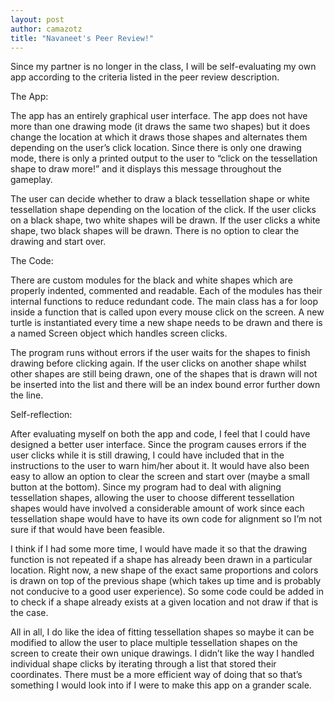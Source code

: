 ```yaml
--- 
layout: post
author: camazotz
title: "Navaneet's Peer Review!"
---
```


Since my partner is no longer in the class, I will be self-evaluating my own app according to the criteria listed in the peer review description.

The App:

The app has an entirely graphical user interface. The app does not have more than one drawing mode (it draws the same two shapes) but it does change the location at which it draws those shapes and alternates them depending on the user’s click location. Since there is only one drawing mode, there is only a printed output to the user to “click on the tessellation shape to draw more!” and it displays this message throughout the gameplay. 

The user can decide whether to draw a black tessellation shape or white tessellation shape depending on the location of the click. If the user clicks on a black shape, two white shapes will be drawn. If the user clicks a white shape, two black shapes will be drawn. There is no option to clear the drawing and start over.

The Code:

There are custom modules for the black and white shapes which are properly indented, commented and readable. Each of the modules has their internal functions to reduce redundant code. The main class has a for loop inside a function that is called upon every mouse click on the screen. A new turtle is instantiated every time a new shape needs to be drawn and there is a named Screen object which handles screen clicks. 

The program runs without errors if the user waits for the shapes to finish drawing before clicking again. If the user clicks on another shape whilst other shapes are still being drawn, one of the shapes that is drawn will not be inserted into the list and there will be an index bound error further down the line.

Self-reflection:

After evaluating myself on both the app and code, I feel that I could have designed a better user interface. Since the program causes errors if the user clicks while it is still drawing, I could have included that in the instructions to the user to warn him/her about it. It would have also been easy to allow an option to clear the screen and start over (maybe a small button at the bottom). Since my program had to deal with aligning tessellation shapes, allowing the user to choose different tessellation shapes would have involved a considerable amount of work since each tessellation shape would have to have its own code for alignment so I’m not sure if that would have been feasible.

I think if I had some more time, I would have made it so that the drawing function is not repeated if a shape has already been drawn in a particular location. Right now, a new shape of the exact same proportions and colors is drawn on top of the previous shape (which takes up time and is probably not conducive to a good user experience). So some code could be added in to check if a shape already exists at a given location and not draw if that is the case.

All in all, I do like the idea of fitting tessellation shapes so maybe it can be modified to allow the user to place multiple tessellation shapes on the screen to create their own unique drawings. I didn’t like the way I handled individual shape clicks by iterating through a list that stored their coordinates. There must be a more efficient way of doing that so that’s something I would look into if I were to make this app on a grander scale.
